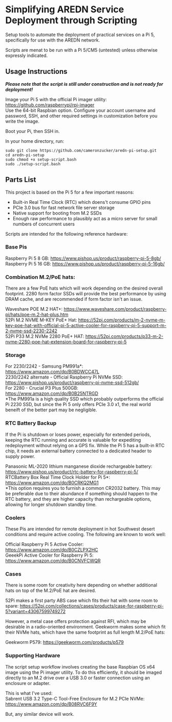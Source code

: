 # Simplifying AREDN Service Deployment through Scripting
Setup tools to automate the deployment of practical services on a Pi 5, specifically for use with the AREDN network.

Scripts are menat to be run with a Pi 5/CM5 (untested) unless otherwise expressly indicated.

## Usage Instructions

***Please note that the script is still under construction and is not ready for deployment!***

Image your Pi 5 with the official Pi imager utility: https://github.com/raspberrypi/rpi-imager<br>
Use the 64-bit Raspbian option. Configure your account username and password, SSH, and other required settings in customization before you write the image.

Boot your Pi, then SSH in.

In your home directory, run:

```
sudo git clone https://github.com/cameronzucker/aredn-pi-setup.git
cd aredn-pi-setup
sudo chmod +x setup-script.bash
sudo ./setup-script.bash
```
## Parts List

This project is based on the Pi 5 for a few important reasons:
* Built-in Real Time Clock (RTC) which doens't consume GPIO pins<br>
* PCIe 3.0 bus for fast network file server storage<br>
* Native support for booting from M.2 SSDs<br>
* Enough raw performance to plausibly act as a micro server for small numbers of concurrent users

Scripts are intended for the following reference hardware:

### Base Pis
Raspberry Pi 5 8 GB: https://www.pishop.us/product/raspberry-pi-5-8gb/<br>
Raspberry Pi 5 16 GB: https://www.pishop.us/product/raspberry-pi-5-16gb/

### Combination M.2/PoE hats:
There are a few PoE hats which will work depending on the desired overall footprint. 2280 form factor SSDs will provide the best performance by using DRAM cache, and are recommended if form factor isn't an issue.

Waveshare POE M.2 HAT+: https://www.waveshare.com/product/raspberry-pi/hats/poe-m.2-hat-plus.htm<br>
52Pi M.2 NVME M-KEY PoE+ Hat: https://52pi.com/products/m-2-nvme-m-key-poe-hat-with-official-pi-5-active-cooler-for-raspberry-pi-5-support-m-2-nvme-ssd-2230-2242<br>
52Pi P33 M.2 NVMe 2280 PoE+ HAT: https://52pi.com/products/p33-m-2-nvme-2280-poe-hat-extension-board-for-raspberry-pi-5

### Storage
For 2230/2242 - Samsung PM991a*: https://www.amazon.com/dp/B0BDWCC47L<br>
2230/2242 alternate - Official Raspberry Pi NVMe SSD: https://www.pishop.us/product/raspberry-pi-nvme-ssd-512gb/<br>
For 2280 - Crucial P3 Plus 500GB: https://www.amazon.com/dp/B0B25NTRGD<br>
*The PM991a is a high quality SSD which probably outperforms the official Pi 2230 SSD, but since the Pi 5 only offers PCIe 3.0 x1, the real world beneift of the better part may be negligible.

### RTC Battery Backup
If the Pi is shutdown or loses power, especially for extended periods, keeping the RTC running and accurate is valuable for expediting redeployment without relying on a GPS fix. While the Pi 5 has a built-in RTC chip, it needs an external battery connected to a dedicated header to supply power.

Panasonic ML-2020 lithium manganese dioxide rechargeable battery: https://www.pishop.us/product/rtc-battery-for-raspberry-pi-5/<br>
RTCBattery Box Real Time Clock Holder for Pi 5*: https://www.amazon.com/dp/B0CRKQ2MG1<br>
*This option requires you to furnish a common CR2032 battery. This may be preferable due to their abundance if something should happen to the RTC battery, and they are higher capacity than rechargeable options, allowing for longer shutdown standby time.

### Coolers
These Pis are intended for remote deployment in hot Southwest desert conditions and require active cooling. The following are known to work well:

Official Raspberry Pi 5 Active Cooler: https://www.amazon.com/dp/B0CZLPX2HC<br>
GeeekPi Active Cooler for Raspberry Pi 5: https://www.amazon.com/dp/B0CNVFCWQR

### Cases
There is some room for creativity here depending on whether additional hats on top of the M.2/PoE hat are desired.

52Pi makes a first party ABS case which fits their hat with some room to spare: https://52pi.com/collections/cases/products/case-for-raspberry-pi-5?variant=43067599749272<br>

However, a metal case offers protection against RFI, which may be desirable in a radio-oriented environment. Geekworm makes some which fit their NVMe hats, which have the same footprint as full length M.2/PoE hats:

Geekworm P579: https://geekworm.com/products/p579

### Supporting Hardware
The script setup workflow involves creating the base Raspbian OS x64 image using the Pi imager utility. To do this efficiently, it should be imaged directly to an M.2 drive over a USB 3.0 or faster connection using an enclosure or adapter.

This is what I've used:<br>
Sabrent USB 3.2 Type-C Tool-Free Enclosure for M.2 PCIe NVMe: https://www.amazon.com/dp/B08RVC6F9Y

But, any similar device will work.
